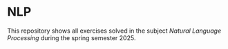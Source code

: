 # NLP
This repository shows all exercises solved in the subject *Natural Language Processing* during the spring semester 2025.